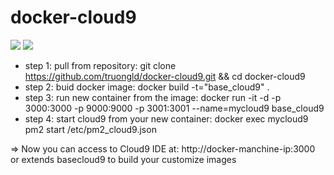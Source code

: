 # docker-cloud9
[![](https://images.microbadger.com/badges/version/truongld/docker-cloud9.svg)](https://microbadger.com/images/truongld/docker-cloud9 "Get your own version badge on microbadger.com") [![](https://images.microbadger.com/badges/image/truongld/docker-cloud9.svg)](https://microbadger.com/images/truongld/docker-cloud9 "Get your own image badge on microbadger.com")

- step 1: pull from repository: git clone https://github.com/truongld/docker-cloud9.git && cd docker-cloud9
- step 2: buid docker image: docker build -t="base_cloud9" .
- step 3: run new container from the image: docker run -it -d -p 3000:3000 -p 9000:9000 -p 3001:3001 --name=mycloud9 base_cloud9
- step 4: start cloud9 from your new container: docker exec mycloud9 pm2 start /etc/pm2_cloud9.json


=> Now you can access to Cloud9 IDE at: http://docker-manchine-ip:3000
or extends basecloud9 to build your customize images
